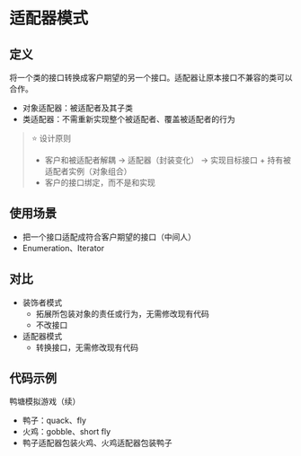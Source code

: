 # 适配器模式

## 定义
将一个类的接口转换成客户期望的另一个接口。适配器让原本接口不兼容的类可以合作。
- 对象适配器：被适配者及其子类
- 类适配器：不需重新实现整个被适配者、覆盖被适配者的行为

> ⭐ 设计原则
> - 客户和被适配者解耦 -> 适配器（封装变化） -> 实现目标接口 + 持有被适配者实例（对象组合）
> - 客户的接口绑定，而不是和实现

## 使用场景
- 把一个接口适配成符合客户期望的接口（中间人）
- Enumeration、Iterator

## 对比
- 装饰者模式
  - 拓展所包装对象的责任或行为，无需修改现有代码
  - 不改接口
- 适配器模式
  - 转换接口，无需修改现有代码

## 代码示例
鸭塘模拟游戏（续）
- 鸭子：quack、fly
- 火鸡：gobble、short fly
- 鸭子适配器包装火鸡、火鸡适配器包装鸭子

